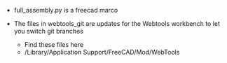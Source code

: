 - full_assembly.py is a freecad marco

- The files in webtools_git are updates for the Webtools workbench to let you switch git branches
  - Find these files here
  - /Library/Application Support/FreeCAD/Mod/WebTools
